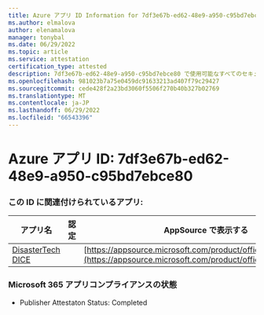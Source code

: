 ```yaml
---
title: Azure アプリ ID Information for 7df3e67b-ed62-48e9-a950-c95bd7ebce80
ms.author: elmalova
author: elenamalova
manager: tonybal
ms.date: 06/29/2022
ms.topic: article
ms.service: attestation
certification_type: attested
description: 7df3e67b-ed62-48e9-a950-c95bd7ebce80 で使用可能なすべてのセキュリティとコンプライアンス情報。
ms.openlocfilehash: 981023b7a75e0459dc91633213ad407f79c29427
ms.sourcegitcommit: cede428f2a23bd3060f5506f270b40b327b02769
ms.translationtype: MT
ms.contentlocale: ja-JP
ms.lasthandoff: 06/29/2022
ms.locfileid: "66543396"
---
```

# <a name="azure-app-id-7df3e67b-ed62-48e9-a950-c95bd7ebce80"></a>Azure アプリ ID: 7df3e67b-ed62-48e9-a950-c95bd7ebce80


### <a name="apps-associated-with-this-id"></a>この ID に関連付けられているアプリ:
| **アプリ名** | **認定** | **AppSource で表示する** |
|--------------|---------------|-----------------------|
| [DisasterTech DICE](../forward/WA200001909.md) |  | [https://appsource.microsoft.com/product/office/WA200001909](https://appsource.microsoft.com/product/office/WA200001909) |

### <a name="microsoft-365-app-compliance-status"></a>Microsoft 365 アプリコンプライアンスの状態
- Publisher Attestaton Status: Completed
